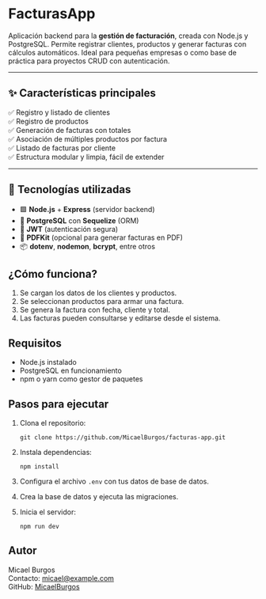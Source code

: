 # FacturasApp

Aplicación backend para la **gestión de facturación**, creada con Node.js y PostgreSQL. Permite registrar clientes, productos y generar facturas con cálculos automáticos. Ideal para pequeñas empresas o como base de práctica para proyectos CRUD con autenticación.

---

## ✨ Características principales

✅ Registro y listado de clientes  
✅ Registro de productos  
✅ Generación de facturas con totales  
✅ Asociación de múltiples productos por factura  
✅ Listado de facturas por cliente  
✅ Estructura modular y limpia, fácil de extender  

---

## 🧩 Tecnologías utilizadas

- 🟩 **Node.js** + **Express** (servidor backend)
- 🐘 **PostgreSQL** con **Sequelize** (ORM)
- 🔐 **JWT** (autenticación segura)
- 🧾 **PDFKit** (opcional para generar facturas en PDF)
- 📦 **dotenv**, **nodemon**, **bcrypt**, entre otros

## ¿Cómo funciona?

1. Se cargan los datos de los clientes y productos.
2. Se seleccionan productos para armar una factura.
3. Se genera la factura con fecha, cliente y total.
4. Las facturas pueden consultarse y editarse desde el sistema.

## Requisitos

- Node.js instalado
- PostgreSQL en funcionamiento
- npm o yarn como gestor de paquetes

## Pasos para ejecutar

1. Clona el repositorio:

   `git clone https://github.com/MicaelBurgos/facturas-app.git`

2. Instala dependencias:

   `npm install`

3. Configura el archivo `.env` con tus datos de base de datos.

4. Crea la base de datos y ejecuta las migraciones.

5. Inicia el servidor:

   `npm run dev`

## Autor

Micael Burgos  
Contacto: micael@example.com  
GitHub: [MicaelBurgos](https://github.com/MicaelBurgos)

